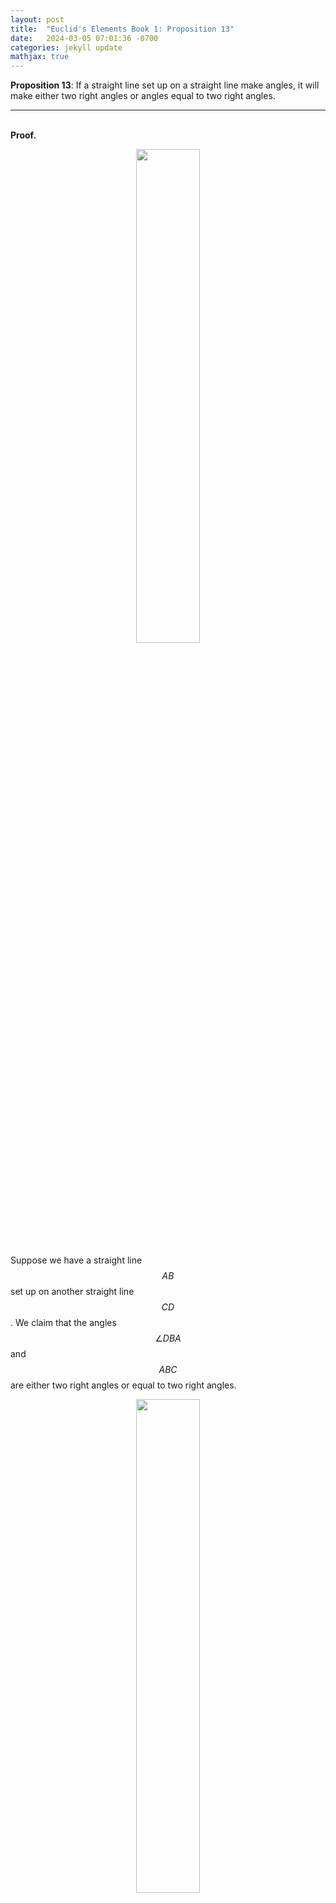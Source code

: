 ```yaml
---
layout: post
title:  "Euclid's Elements Book 1: Proposition 13"
date:   2024-03-05 07:01:36 -0700
categories: jekyll update
mathjax: true
---
```

<b>Proposition 13</b>: If a straight line set up on a straight line make angles, it will make either two right angles or angles equal to two right angles.
<br>
<hr>
<!----------------------------------------------------------------------->
<br>
<b>Proof.</b><br>
<p style="text-align:center;"><img src="{{ site.url }}/assets/math/euclid/pr13/0.png" width="45%" class="center"></p>

Suppose we have a straight line $$AB$$ set up on another straight line $$CD$$. We claim that the angles $$\angle DBA$$ and $$ABC$$ are either two right angles or equal to two right angles.

<p style="text-align:center;"><img src="{{ site.url }}/assets/math/euclid/pr13/1.png" width="45%" class="center"></p>

If both angles are equal to each other then by <a href="https://strncat.github.io/jekyll/update/2024/03/19/euclid-book1-definitions.html">definition 10</a>, they are both right angles and we are done. Otherwise, they are not. In this case, use <a href="https://strncat.github.io/jekyll/update/2024/03/03/euclid-book1-pr11.html">proposition 11</a> to draw a perpendicular straight line from $$B$$ to $$E$$. 

<p style="text-align:center;"><img src="{{ site.url }}/assets/math/euclid/pr13/2.png" width="45%" class="center"></p>

From proposition 12, we know that the angles $$\angle DBE$$ and $$\angle EBC$$ are both right angles. We also know that $$\angle DBE$$ is equal to the angles $$\angle ABE$$ and $$\angle DBA$$. Let the angle $$\angle EBC$$ be added to each,
<div center>
$$$$
\begin{align}
\angle DBE &= \angle DBA + \angle ABE \\
\angle DBE + \angle EBC &= \angle DBA + \angle ABE + \angle EBC
\end{align}
$$$$
</div>

<p style="text-align:center;"><img src="{{ site.url }}/assets/math/euclid/pr13/3.png" width="90%" class="center"></p>

So angles $$\angle DBE$$ and $$\angle EBC$$ are equal to the three angles $$\angle DBA$$, $$\angle ABE$$ and $$\angle EBC$$. Similarly, the angle $$\angle ABC$$ is equal to the angles $$\angle ABE$$ and $$\angle EBC$$. Let the angle $$\angle DBA$$ be added to each.

<div center>
$$$$
\begin{align}
\angle ABC &= \angle ABE + \angle EBC \\
\angle ABC + \angle DBA &= \angle ABE + \angle EBC + \angle DBA \\
\end{align}
$$$$
</div>
We can see that both $$\angle ABC$$ and $$\angle DBA$$ are equal to the three angle $$\angle DBA$$, $$\angle ABE$$ and $$\angle EBC$$. 

<p style="text-align:center;"><img src="{{ site.url }}/assets/math/euclid/pr13/4.png" width="90%" class="center"></p>

Finally, we can see from both equations that angles $$\angle ABC$$ and $$\angle DBA$$ and again angles $$\angle DBE$$ and $$\angle EBC$$ are both equal to the same three angles. By <a href="https://strncat.github.io/jekyll/update/2024/03/21/euclid-book1-common-notions.html">common notion 1</a>, things which are equal to the same thing are also equal to one another. Therefore angles $$\angle ABC$$ and $$\angle DBA$$ are to equal angles $$\angle DBE$$ and $$\angle EBC$$. Since angles $$\angle DBE$$ and $$\angle EBC$$ are both right angles, then angles $$\angle ABC$$ and $$\angle DBA$$ are equal to two right angles as we claimed.
<br>
<hr>
<!----------------------------------------------------------------------->
<br>
<b>Thoughts:</b>
Even though it looked extremely straight forward, I definitely spent a lot of time repeating the angles over and over again in my head.
<br>
<br>
<hr>
<!----------------------------------------------------------------------->
<br>
<b>References:</b>
<ul>
<li><a href="https://www.amazon.com/Euclids-Elements-AU-Euclid/dp/1888009187/ref=sr_1_4?crid=V3KC3P0A4W1L&dib=eyJ2IjoiMSJ9.237Na-GCqy7REJuq3dY8o8dEJ6bTeIZNto5qIf4t0WiQ4rxyEK_xxWnN5K20bhsWXynhq8InRZ65W5nr-rr9ujS0EHvz9ee3yLfsBD2JjsoB1E1nkY1inddBYgPKWNcv7JQXa26nozW9mv1QEQVDXDEGZA8TApy4V6if90E-cxYkD87HKDQVusg_-HCNGNt8aVDzyyjBqGxqTkcY3glpS8I3jCKE6zD894YTgVpNQbUqSCl7uhOwG2_Tm306iH_7aO4JM97-kfN9CpOEse9WoolMrGIusmwk6ATUiTDBjgA.sYctCc7zFVQ-8a2hECR-2mp9qt0k9H-_N38g_lzT2Wk&dib_tag=se&keywords=euclid&qid=1712112293&sprefix=euclid%2Caps%2C274&sr=8-4">Euclid's Elements (Editor Dana Densmore)</a></li>

<li><a href="https://www.youtube.com/watch?v=0M00j8FHm3M">Sandy Bultena's Proposition 13 video</a></li>

</ul>


